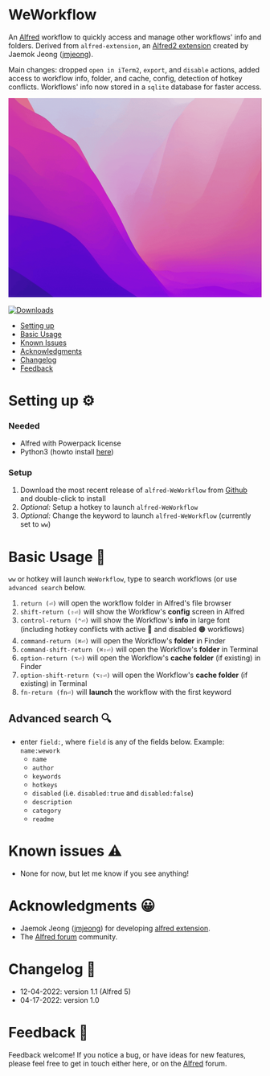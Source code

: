 WeWorkflow
================

An [Alfred](https://www.alfredapp.com/) workflow to quickly access and manage other workflows' info and folders. 
Derived from `alfred-extension`, an [Alfred2 extension](https://github.com/jmjeong/alfred-extension/tree/master/managealfredextension) created by 
Jaemok Jeong ([jmjeong](https://github.com/jmjeong)). 

Main changes: dropped `open in iTerm2`, `export`, and `disable` actions, added access to workflow info, folder, and cache, config, detection of hotkey conflicts. Workflows' info now stored in a `sqlite` database for faster access.

![](images/alfred-weworkflow.gif)

<a href="https://github.com/giovannicoppola/alfred-weworkflow/releases/latest/">
<img alt="Downloads"
src="https://img.shields.io/github/downloads/giovannicoppola/alfred-weworkflow/total?color=purple&label=Downloads"><br/>
</a>

<!-- MarkdownTOC autolink="true" bracket="round" depth="3" autoanchor="true" -->

- [Setting up](#setting-up)
- [Basic Usage](#usage)
- [Known Issues](#known-issues)
- [Acknowledgments](#acknowledgments)
- [Changelog](#changelog)
- [Feedback](#feedback)


<h1 id="setting-up">Setting up ⚙️</h1>

### Needed

- Alfred with Powerpack license
- Python3 (howto install [here](https://www.freecodecamp.org/news/python-version-on-mac-update/))

### Setup
  
1. Download the most recent release of `alfred-WeWorkflow` from [Github](https://github.com/giovannicoppola/alfred-weworkflow/releases/latest) and double-click to install
2. _Optional:_ Setup a hotkey to launch `alfred-WeWorkflow`
4. _Optional:_ Change the keyword to launch `alfred-WeWorkflow` (currently set to `ww`)


<h1 id="usage">Basic Usage 📖</h1>

`ww` or hotkey will launch `WeWorkflow`, type to search workflows (or use `advanced search` below. 

1. `return (⏎)` will open the workflow folder in Alfred's file browser
2. `shift-return (⇧⏎)` will show the Workflow's **config** screen in Alfred
3. `control-return (⌃⏎)` will show the Workflow's **info** in large font (including hotkey conflicts with active 🔴 and disabled 🟠 workflows)
4. `command-return (⌘⏎)` will open the Workflow's **folder** in Finder
5. `command-shift-return (⌘⇧⏎)` will open the Workflow's **folder** in Terminal
6. `option-return (⌥⏎)` will open the Workflow's **cache folder** (if existing) in Finder
7. `option-shift-return (⌥⇧⏎)` will open the Workflow's **cache folder** (if existing) in Terminal
8. `fn-return (fn⏎)` will **launch** the workflow with the first keyword



## Advanced search 🔍
- enter `field:`, where `field` is any of the fields below. Example: `name:wework`
	- `name`
	- `author`
	- `keywords`
	- `hotkeys`
	- `disabled` (i.e. `disabled:true` and `disabled:false`)
	- `description`
	- `category`
	- `readme`




<h1 id="known-issues">Known issues ⚠️</h1>

- None for now, but let me know if you see anything!

<h1 id="acknowledgments">Acknowledgments 😀</h1>

- Jaemok Jeong ([jmjeong](https://github.com/jmjeong)) for developing [alfred extension](https://github.com/jmjeong/alfred-extension/tree/master/managealfredextension).
- The [Alfred forum](https://www.alfredforum.com) community.

<h1 id="changelog">Changelog 🧰</h1>

- 12-04-2022: version 1.1 (Alfred 5)
- 04-17-2022: version 1.0

<h1 id="feedback">Feedback 🧐</h1>

Feedback welcome! If you notice a bug, or have ideas for new features, please feel free to get in touch either here, or on the [Alfred](https://www.alfredforum.com) forum. 